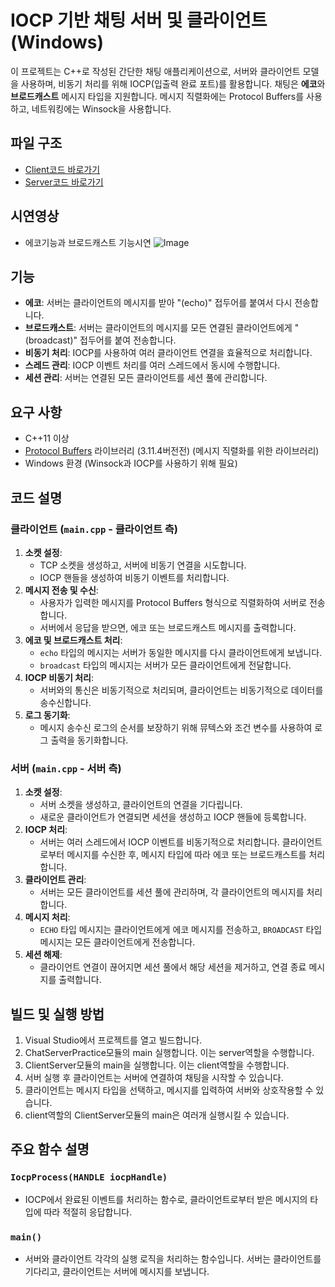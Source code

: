 # IOCP 기반 채팅 서버 및 클라이언트 (Windows)

이 프로젝트는 C++로 작성된 간단한 채팅 애플리케이션으로, 서버와 클라이언트 모델을 사용하며, 비동기 처리를 위해 IOCP(입출력 완료 포트)를 활용합니다. 채팅은 **에코**와 **브로드캐스트** 메시지 타입을 지원합니다. 메시지 직렬화에는 Protocol Buffers를 사용하고, 네트워킹에는 Winsock을 사용합니다.
## 파일 구조
- [Client코드 바로가기](https://github.com/hyeongcheolkim/ChatServerPractice/blob/master/ClientServer/ClientServer.cpp)
- [Server코드 바로가기](https://github.com/hyeongcheolkim/ChatServerPractice/blob/master/ChatServerPractice/ChatServerPractice.cpp)
## 시연영상
- 에코기능과 브로드캐스트 기능시연
![Image](https://github.com/user-attachments/assets/1c71f074-e1d4-47b5-9e28-6087696fbadd)

## 기능
- **에코**: 서버는 클라이언트의 메시지를 받아 "(echo)" 접두어를 붙여서 다시 전송합니다.
- **브로드캐스트**: 서버는 클라이언트의 메시지를 모든 연결된 클라이언트에게 "(broadcast)" 접두어를 붙여 전송합니다.
- **비동기 처리**: IOCP를 사용하여 여러 클라이언트 연결을 효율적으로 처리합니다.
- **스레드 관리**: IOCP 이벤트 처리를 여러 스레드에서 동시에 수행합니다.
- **세션 관리**: 서버는 연결된 모든 클라이언트를 세션 풀에 관리합니다.

## 요구 사항
- C++11 이상
- [Protocol Buffers](https://developers.google.com/protocol-buffers) 라이브러리 (3.11.4버전전) (메시지 직렬화를 위한 라이브러리)
- Windows 환경 (Winsock과 IOCP를 사용하기 위해 필요)


## 코드 설명

### 클라이언트 (`main.cpp` - 클라이언트 측)

1. **소켓 설정**: 
    - TCP 소켓을 생성하고, 서버에 비동기 연결을 시도합니다.
    - IOCP 핸들을 생성하여 비동기 이벤트를 처리합니다.
2. **메시지 전송 및 수신**: 
    - 사용자가 입력한 메시지를 Protocol Buffers 형식으로 직렬화하여 서버로 전송합니다.
    - 서버에서 응답을 받으면, 에코 또는 브로드캐스트 메시지를 출력합니다.
3. **에코 및 브로드캐스트 처리**: 
    - `echo` 타입의 메시지는 서버가 동일한 메시지를 다시 클라이언트에게 보냅니다.
    - `broadcast` 타입의 메시지는 서버가 모든 클라이언트에게 전달합니다.
4. **IOCP 비동기 처리**: 
    - 서버와의 통신은 비동기적으로 처리되며, 클라이언트는 비동기적으로 데이터를 송수신합니다.
5. **로그 동기화**: 
    - 메시지 송수신 로그의 순서를 보장하기 위해 뮤텍스와 조건 변수를 사용하여 로그 출력을 동기화합니다.

### 서버 (`main.cpp` - 서버 측)

1. **소켓 설정**: 
    - 서버 소켓을 생성하고, 클라이언트의 연결을 기다립니다.
    - 새로운 클라이언트가 연결되면 세션을 생성하고 IOCP 핸들에 등록합니다.
2. **IOCP 처리**: 
    - 서버는 여러 스레드에서 IOCP 이벤트를 비동기적으로 처리합니다. 클라이언트로부터 메시지를 수신한 후, 메시지 타입에 따라 에코 또는 브로드캐스트를 처리합니다.
3. **클라이언트 관리**: 
    - 서버는 모든 클라이언트를 세션 풀에 관리하며, 각 클라이언트의 메시지를 처리합니다.
4. **메시지 처리**: 
    - `ECHO` 타입 메시지는 클라이언트에게 에코 메시지를 전송하고, `BROADCAST` 타입 메시지는 모든 클라이언트에게 전송합니다.
5. **세션 해제**: 
    - 클라이언트 연결이 끊어지면 세션 풀에서 해당 세션을 제거하고, 연결 종료 메시지를 출력합니다.

## 빌드 및 실행 방법

1. Visual Studio에서 프로젝트를 열고 빌드합니다.
2. ChatServerPractice모듈의 main 실행합니다. 이는 server역할을 수행합니다.
3. ClientServer모듈의 main을 실행합니다. 이는 client역할을 수행합니다.
4. 서버 실행 후 클라이언트는 서버에 연결하여 채팅을 시작할 수 있습니다.
5. 클라이언트는 메시지 타입을 선택하고, 메시지를 입력하여 서버와 상호작용할 수 있습니다.
6. client역할의 ClientServer모듈의 main은 여러개 실행시킬 수 있습니다.

## 주요 함수 설명

### `IocpProcess(HANDLE iocpHandle)`
- IOCP에서 완료된 이벤트를 처리하는 함수로, 클라이언트로부터 받은 메시지의 타입에 따라 적절히 응답합니다.

### `main()`
- 서버와 클라이언트 각각의 실행 로직을 처리하는 함수입니다. 서버는 클라이언트를 기다리고, 클라이언트는 서버에 메시지를 보냅니다.
